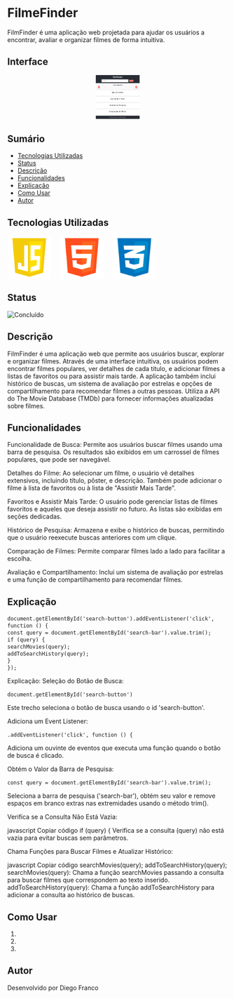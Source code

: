 # FilmeFinder

FilmFinder é uma aplicação web projetada para ajudar os usuários a encontrar, avaliar e organizar filmes de forma intuitiva.

## Interface

<div align="center">
  <img src="img/logo.png" alt="Imagem do Projeto" width="100">
</div>

## Sumário

- [Tecnologias Utilizadas](#tecnologias-utilizadas)
- [Status](#status)
- [Descrição](#descrição)
- [Funcionalidades](#funcionalidades)
- [Explicação](#explicação)
- [Como Usar](#como-usar)
- [Autor](#autor)

## Tecnologias Utilizadas

<div style="display: flex; flex-direction: row;">
  <div style="margin-right: 20px; display: flex; justify-content: flex-start;">
    <img src="img/js.png" alt="Logo Linguagem" width="100"/>
  </div>
  <div style="margin-right: 20px; display: flex; justify-content: flex-start;">
    <img src="img/html.png" alt="Logo Linguagem" width="100"/>
  </div>
  <div style="margin-right: 20px; display: flex; justify-content: flex-start;">
    <img src="img/css.png" alt="Logo Linguagem" width="100"/>
  </div>
</div>

## Status

![Concluído](http://img.shields.io/static/v1?label=STATUS&message=CONCLUIDO&color=GREEN&style=for-the-badge)

<!-- -->

## Descrição

FilmFinder é uma aplicação web que permite aos usuários buscar, explorar e organizar filmes. Através de uma interface intuitiva, os usuários podem encontrar filmes populares, ver detalhes de cada título, e adicionar filmes a listas de favoritos ou para assistir mais tarde. A aplicação também inclui histórico de buscas, um sistema de avaliação por estrelas e opções de compartilhamento para recomendar filmes a outras pessoas. Utiliza a API do The Movie Database (TMDb) para fornecer informações atualizadas sobre filmes.

## Funcionalidades

Funcionalidade de Busca: Permite aos usuários buscar filmes usando uma barra de pesquisa. Os resultados são exibidos em um carrossel de filmes populares, que pode ser navegável.

Detalhes do Filme: Ao selecionar um filme, o usuário vê detalhes extensivos, incluindo título, pôster, e descrição. Também pode adicionar o filme à lista de favoritos ou à lista de "Assistir Mais Tarde".

Favoritos e Assistir Mais Tarde: O usuário pode gerenciar listas de filmes favoritos e aqueles que deseja assistir no futuro. As listas são exibidas em seções dedicadas.

Histórico de Pesquisa: Armazena e exibe o histórico de buscas, permitindo que o usuário reexecute buscas anteriores com um clique.

Comparação de Filmes: Permite comparar filmes lado a lado para facilitar a escolha.

Avaliação e Compartilhamento: Inclui um sistema de avaliação por estrelas e uma função de compartilhamento para recomendar filmes.

## Explicação

```
document.getElementById('search-button').addEventListener('click', function () {
const query = document.getElementById('search-bar').value.trim();
if (query) {
searchMovies(query);
addToSearchHistory(query);
}
});

```

Explicação:
Seleção do Botão de Busca:

```
document.getElementById('search-button')
```

Este trecho seleciona o botão de busca usando o id 'search-button'.

Adiciona um Event Listener:

```
.addEventListener('click', function () {

```

Adiciona um ouvinte de eventos que executa uma função quando o botão de busca é clicado.

Obtém o Valor da Barra de Pesquisa:

```
const query = document.getElementById('search-bar').value.trim();
```

Seleciona a barra de pesquisa ('search-bar'), obtém seu valor e remove espaços em branco extras nas extremidades usando o método trim().

Verifica se a Consulta Não Está Vazia:

javascript
Copiar código
if (query) {
Verifica se a consulta (query) não está vazia para evitar buscas sem parâmetros.

Chama Funções para Buscar Filmes e Atualizar Histórico:

javascript
Copiar código
searchMovies(query);
addToSearchHistory(query);
searchMovies(query): Chama a função searchMovies passando a consulta para buscar filmes que correspondem ao texto inserido.
addToSearchHistory(query): Chama a função addToSearchHistory para adicionar a consulta ao histórico de buscas.

## Como Usar

1.
2.
3.

## Autor

Desenvolvido por Diego Franco
